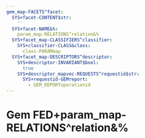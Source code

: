 ```yaml
---
gem_map-FACETS^facet:
  SYS+facet-CONTENT$str:
    ''
  SYS+facet-NAME&%:
    param_map-RELATIONS^relation&%
  SYS+facet_map-CLASSIFIERS^classifier:
    SYS+classifier-CLASS&class:
      class-PARAMmap
  SYS+facet_map-DESCRIPTORS^descriptor:
    SYS+descriptor-INVARIANT$bool:
      true
    SYS+descriptor_mapvec-REQUESTS^requestid$str:
      SYS+requestid-GEMreport:
        - GEM_REPORToperationid
---
```

# Gem FED+param_map-RELATIONS^relation&%

